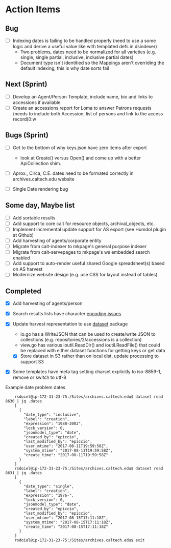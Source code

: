 
# Action Items

## Bug

+ [ ] Indexing dates is failing to be handled properly (need to use a some logic and derive a useful value like with templated defs in dsindexer)
    + Two problems, dates need to be normalized for all varieties (e.g. single, single partial, inclusive, inclusive partial dates)
    + Document type isn't identitied so the Mappings aren't overriding the default indexing, this is why date sorts fail

## Next (Sprint)

+ [ ] Develop an Agent/Person Template, include name, bio and links to accessions if available
+ [ ] Create an accessions report for Loma to answer Patrons requests (needs to include both Accession, list of persons and link to the access record)0:w

## Bugs (Sprint)

+ [ ] Get to the bottom of why keys.json have zero items after export
    + look at Create() versus Open() and come up with a better ApiCollection shim.
+ [ ] Aprox., Circa, C.E. dates need to be formated correctly in archives.caltech.edu website
+ [ ] Single Date rendering bug


## Some day, Maybe list

+ [ ] Add sortable results
+ [ ] Add support to core cait for resource objects, archival_objects, etc.
+ [ ] Implement incremental update support for AS export (see Humdol plugin at Github)
+ [ ] Add harvesting of agents/corporate entity
+ [ ] Migrate from cait-indexer to mkpage's general purpose indexer
+ [ ] Migrate from cait-servepages to mkpage's ws embedded search enabled
+ [ ] Add support to auto-render useful shared Google spreadsheet(s) based on AS harvest
+ [ ] Modernize website design (e.g. use CSS for layout instead of tables)
 
## Completed

+ [x] Add harvesting of agents/person
+ [x] Search results lists have character [encoding issues](http://archives.caltech.edu/search/basic/?q=Marble&-search.x=7&-search.y=0)
+ [x] Update harvest representation to use [dataset](https://caltechlibrary.github.io/dataset) package
    + io.go has a WriteJSON that can be used to create/write JSON to collections (e.g. repositories/2/accessions is a collection)
    + view.go has various ioutil.ReadDir() and ioutil.ReadFile() that could be replaced with either dataset functions for getting keys or get data
    + [x] Store dataset in S3 rather than on local dist, update processing to support S3
+ [x] Some templates have meta tag setting charset explicitly to iso-8859-1, remove or switch to utf-8


Example date problem dates

```shell
    rsdoiel@ip-172-31-23-75:/Sites/archives.caltech.edu$ dataset read 8630 | jq .dates
    [
      {
        "date_type": "inclusive",
        "label": "creation",
        "expression": "1988-2002",
        "lock_version": 0,
        "jsonmodel_type": "date",
        "created_by": "epiccio",
        "last_modified_by": "epiccio",
        "user_mtime": "2017-08-11T19:59:58Z",
        "system_mtime": "2017-08-11T19:59:58Z",
        "create_time": "2017-08-11T19:59:58Z"
      }
    ]
    rsdoiel@ip-172-31-23-75:/Sites/archives.caltech.edu$ dataset read 8631 | jq .dates
    [
      {
        "date_type": "single",
        "label": "creation",
        "expression": "1976-",
        "lock_version": 0,
        "jsonmodel_type": "date",
        "created_by": "epiccio",
        "last_modified_by": "epiccio",
        "user_mtime": "2017-08-15T17:11:18Z",
        "system_mtime": "2017-08-15T17:11:18Z",
        "create_time": "2017-08-15T17:11:18Z"
      }
    ]
    rsdoiel@ip-172-31-23-75:/Sites/archives.caltech.edu$ exit
```

    
